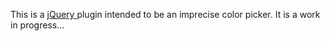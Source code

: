 This is a [jQuery ](http://jquery.com/) plugin intended to be an imprecise color picker. It is a work in progress...